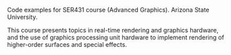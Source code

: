 Code examples for SER431 course (Advanced Graphics). Arizona State University.

This course presents topics in real-time rendering and graphics hardware, and the use of graphics processing unit hardware to implement rendering of higher-order surfaces and special effects.

